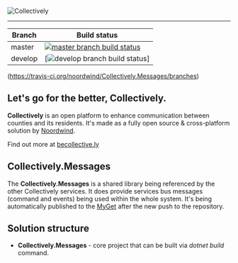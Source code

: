 ![Collectively](https://github.com/noordwind/Collectively/blob/master/assets/collectively_logo.png)

----------------


|Branch             |Build status                                                  
|-------------------|-----------------------------------------------------
|master             |[![master branch build status](https://api.travis-ci.org/noordwind/Collectively.Messages.svg?branch=master)](https://travis-ci.org/noordwind/Collectively.Messages)
|develop            |[![develop branch build status](https://api.travis-ci.org/noordwind/Collectively.Messages.svg?branch=develop)]
(https://travis-ci.org/noordwind/Collectively.Messages/branches)

**Let's go for the better, Collectively​​.**
----------------

**Collectively** is an open platform to enhance communication between counties and its residents​. It's made as a fully open source & cross-platform solution by [Noordwind](https://noordwind.com).

Find out more at [becollective.ly](http://becollective.ly)

**Collectively.Messages**
----------------

The **Collectively.Messages** is a shared library being referenced by the other Collectively services. It does provide services bus messages (command and events) being used within the whole system.
It's being automatically published to the [MyGet](https://www.myget.org) after the new push to the repository.

**Solution structure**
----------------
- **Collectively.Messages** - core project that can be built via *dotnet build* command.
